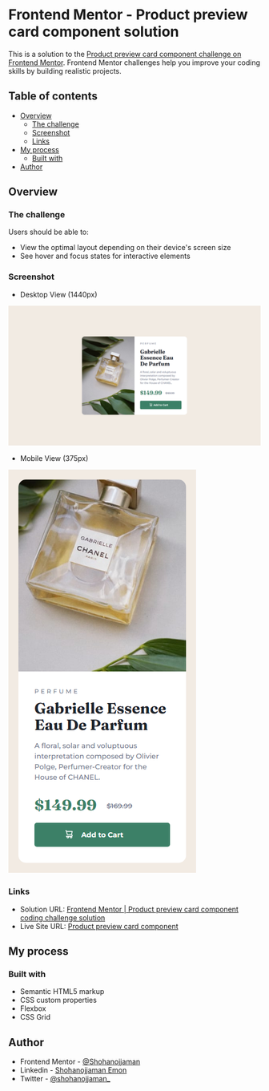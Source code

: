 # Frontend Mentor - Product preview card component solution

This is a solution to the [Product preview card component challenge on Frontend Mentor](https://www.frontendmentor.io/challenges/product-preview-card-component-GO7UmttRfa). Frontend Mentor challenges help you improve your coding skills by building realistic projects. 

## Table of contents

- [Overview](#overview)
  - [The challenge](#the-challenge)
  - [Screenshot](#screenshot)
  - [Links](#links)
- [My process](#my-process)
  - [Built with](#built-with)
- [Author](#author)

## Overview

### The challenge

Users should be able to:

- View the optimal layout depending on their device's screen size
- See hover and focus states for interactive elements

### Screenshot
- Desktop View (1440px)

![](./images/desktop-device(1440px).png)

- Mobile View (375px)

![](./images/mobile-device(375px).png)


### Links

- Solution URL: [Frontend Mentor | Product preview card component coding challenge solution]([https://your-solution-url.com](https://www.frontendmentor.io/solutions/product-preview-card-component-Q8IHkeVAc0))
- Live Site URL: [Product preview card component](https://shohanojjaman.github.io/ProductPreviewCardComponent/)

## My process

### Built with

- Semantic HTML5 markup
- CSS custom properties
- Flexbox
- CSS Grid

## Author

- Frontend Mentor - [@Shohanojjaman](https://www.frontendmentor.io/profile/Shohanojjaman)
- Linkedin - [Shohanojjaman Emon](https://www.linkedin.com/in/shohanojjamanemon/)
- Twitter - [@shohanojjaman_](https://twitter.com/shohanojjaman_)

